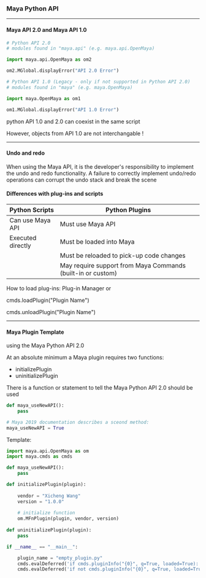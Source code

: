 ### Maya Python API

----

#### Maya API 2.0 and Maya API 1.0

```python
# Python API 2.0
# modules found in "maya.api" (e.g. maya.api.OpenMaya)

import maya.api.OpenMaya as om2

om2.MGlobal.displayError("API 2.0 Error")
```

```python
# Python API 1.0 (Legacy - only if not supported in Python API 2.0)
# modules found in "maya" (e.g. maya.OpenMaya)

import maya.OpenMaya as om1

om1.MGlobal.displayError("API 1.0 Error")
```

python API 1.0 and 2.0 can coexist in the same script

However, objects from API 1.0 are not interchangable !

----

#### Undo and redo

When using the Maya API, it is the developer's responsibility to implement the undo and redo functionality. A failure to correctly implement undo/redo operations can corrupt the undo stack and break the scene

#### Differences with plug-ins and scripts

| Python Scripts    | Python Plugins                                              |
| ----------------- | ----------------------------------------------------------- |
| Can use Maya API  | Must use Maya API                                           |
| Executed directly | Must be loaded into Maya                                    |
|                   | Must be reloaded to pick-up code changes                    |
|                   | May require support from Maya Commands (built-in or custom) |

How to load plug-ins: Plug-in Manager or 

cmds.loadPlugin("Plugin Name")

cmds.unloadPlugin("Plugin Name")

----

#### Maya Plugin Template

using the Maya Python API 2.0

At an absolute minimum a Maya plugin requires two functions:
- initializePlugin
- uninitializePlugin

There is a function or statement to tell the Maya Python API 2.0 should be used

```python
def maya_useNewAPI():
    pass

# Maya 2019 documentation describes a sceond method:
maya_useNewAPI = True
```

Template:

```python
import maya.api.OpenMaya as om
import maya.cmds as cmds

def maya_useNewAPI():
    pass

def initializePlugin(plugin):
    
    vendor = "Xicheng Wang"
    version = "1.0.0"
    
    # initialize function
    om.MFnPlugin(plugin, vendor, version)
    
def uninitializePlugin(plugin):
    pass

if __name__ == "__main__":

	plugin_name = "empty_plugin.py"
	cmds.evalDeferred('if cmds.pluginInfo("{0}", q=True, loaded=True): cmds.unloadPlugin("{0}")'.format(plugin_name))
    cmds.evalDeferred('if not cmds.pluginInfo("{0}", q=True, loaded=True): cmds.loadPlugin("{0}")'.format(plugin_name))
```

